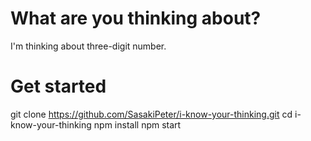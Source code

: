 # What are you thinking about?

I'm thinking about three-digit number.

# Get started
git clone https://github.com/SasakiPeter/i-know-your-thinking.git
cd i-know-your-thinking
npm install
npm start